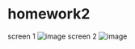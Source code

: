 # homework2
screen 1
![image](https://github.com/TrungHoa-D/Flutter/assets/110582671/d848a8c0-0ec8-4370-9b7e-29f177823991)
screen 2
![image](https://github.com/TrungHoa-D/Flutter/assets/110582671/0d08214e-dc43-43c9-ac3a-747fe160a080)
